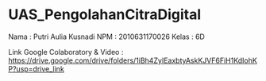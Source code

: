 # UAS_PengolahanCitraDigital
Nama    : Putri Aulia Kusnadi
NPM     : 2010631170026
Kelas   : 6D

Link Google Colaboratory & Video :
https://drive.google.com/drive/folders/1iBh4ZyIEaxbtyAskKJVF6FiH1KdIohKP?usp=drive_link
